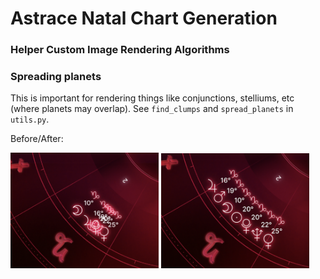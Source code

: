 # Astrace Natal Chart Generation

### Helper Custom Image Rendering Algorithms

### Spreading planets
This is important for rendering things like conjunctions, stelliums, etc (where planets may overlap). See `find_clumps` and `spread_planets` in `utils.py`.

Before/After:
<div>
    <img src="./before.png" alt="Image 1" style="width: 47%; display: inline-block;">
    <img src="./after.png" alt="Image 2" style="width: 47%; display: inline-block;">
</div>
